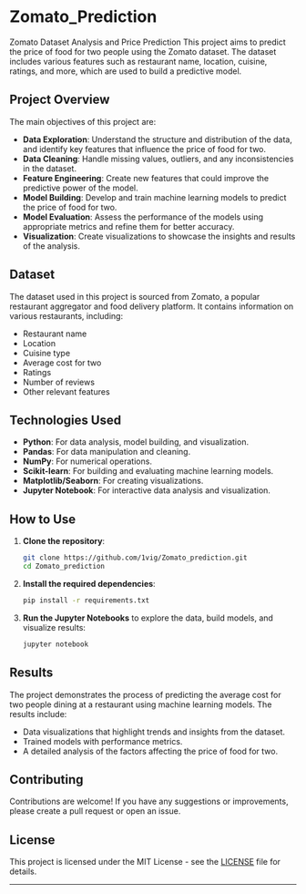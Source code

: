 # Zomato_Prediction
Zomato Dataset Analysis and Price Prediction This project aims to predict the price of food for two people using the Zomato dataset. The dataset includes various features such as restaurant name, location, cuisine, ratings, and more, which are used to build a predictive model.


## Project Overview

The main objectives of this project are:
- **Data Exploration**: Understand the structure and distribution of the data, and identify key features that influence the price of food for two.
- **Data Cleaning**: Handle missing values, outliers, and any inconsistencies in the dataset.
- **Feature Engineering**: Create new features that could improve the predictive power of the model.
- **Model Building**: Develop and train machine learning models to predict the price of food for two.
- **Model Evaluation**: Assess the performance of the models using appropriate metrics and refine them for better accuracy.
- **Visualization**: Create visualizations to showcase the insights and results of the analysis.

## Dataset

The dataset used in this project is sourced from Zomato, a popular restaurant aggregator and food delivery platform. It contains information on various restaurants, including:
- Restaurant name
- Location
- Cuisine type
- Average cost for two
- Ratings
- Number of reviews
- Other relevant features

## Technologies Used

- **Python**: For data analysis, model building, and visualization.
- **Pandas**: For data manipulation and cleaning.
- **NumPy**: For numerical operations.
- **Scikit-learn**: For building and evaluating machine learning models.
- **Matplotlib/Seaborn**: For creating visualizations.
- **Jupyter Notebook**: For interactive data analysis and visualization.

## How to Use

1. **Clone the repository**:
    ```bash
    git clone https://github.com/1vig/Zomato_prediction.git
    cd Zomato_prediction
    ```

2. **Install the required dependencies**:
    ```bash
    pip install -r requirements.txt
    ```

3. **Run the Jupyter Notebooks** to explore the data, build models, and visualize results:
    ```bash
    jupyter notebook
    ```

## Results

The project demonstrates the process of predicting the average cost for two people dining at a restaurant using machine learning models. The results include:
- Data visualizations that highlight trends and insights from the dataset.
- Trained models with performance metrics.
- A detailed analysis of the factors affecting the price of food for two.

## Contributing

Contributions are welcome! If you have any suggestions or improvements, please create a pull request or open an issue.

## License

This project is licensed under the MIT License - see the [LICENSE](LICENSE) file for details.

---

